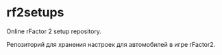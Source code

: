 # rf2setups
Online rFactor 2 setup repository.

Репозиторий для хранения настроек для автомобилей в игре rFactor2.
